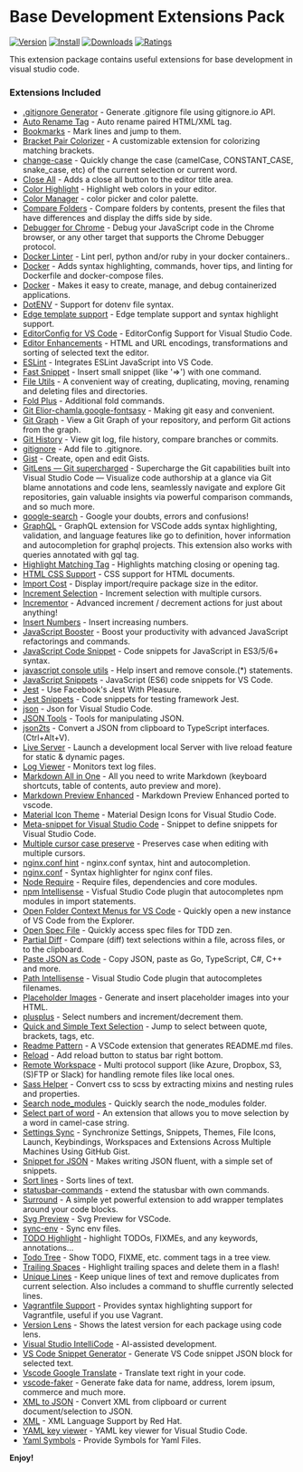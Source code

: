# Base Development Extensions Pack

[![Version](https://vsmarketplacebadge.apphb.com/version/ricardo-emerson.base-development-extensions-pack.svg)](https://marketplace.visualstudio.com/items?itemName=ricardo-emerson.base-development-extensions-pack)
[![Install](https://vsmarketplacebadge.apphb.com/installs/ricardo-emerson.base-development-extensions-pack.svg)](https://marketplace.visualstudio.com/items?itemName=ricardo-emerson.base-development-extensions-pack)
[![Downloads](https://vsmarketplacebadge.apphb.com/downloads/ricardo-emerson.base-development-extensions-pack.svg)](https://marketplace.visualstudio.com/items?itemName=ricardo-emerson.base-development-extensions-pack)
[![Ratings](https://vsmarketplacebadge.apphb.com/rating-short/ricardo-emerson.base-development-extensions-pack.svg)](https://marketplace.visualstudio.com/items?itemName=ricardo-emerson.base-development-extensions-pack&ssr=false#review-details)

This extension package contains useful extensions for base development in visual studio code.

### Extensions Included

- [.gitignore Generator](https:fcodezombiech.gitignore//marketplace.visualstudio.com/items?itemName=piotrpalarz.vscode-gitignore-generator) - Generate .gitignore file using gitignore.io API.
- [Auto Rename Tag](https://marketplace.visualstudio.com/items?itemName=formulahendry.auto-rename-tag) - Auto rename paired HTML/XML tag.
- [Bookmarks](https://marketplace.visualstudio.com/items?itemName=alefragnani.Bookmarks) - Mark lines and jump to them.
- [Bracket Pair Colorizer](https://marketplace.visualstudio.com/items?itemName=CoenraadS.bracket-pair-colorizer) - A customizable extension for colorizing matching brackets.
- [change-case](https://marketplace.visualstudio.com/items?itemName=wmaurer.change-case) - Quickly change the case (camelCase, CONSTANT_CASE, snake_case, etc) of the current selection or current word.
- [Close All](https://marketplace.visualstudio.com/items?itemName=benjpas.close-all) - Adds a close all button to the editor title area.
- [Color Highlight](https://marketplace.visualstudio.com/items?itemName=naumovs.color-highlight) - Highlight web colors in your editor.
- [Color Manager](https://marketplace.visualstudio.com/items?itemName=RoyAction.color-manager) - color picker and color palette.
- [Compare Folders](https://marketplace.visualstudio.com/items?itemName=moshfeu.compare-folders) - Compare folders by contents, present the files that have differences and display the diffs side by side.
- [Debugger for Chrome](https://marketplace.visualstudio.com/items?itemName=msjsdiag.debugger-for-chrome) - Debug your JavaScript code in the Chrome browser, or any other target that supports the Chrome Debugger protocol.
- [Docker Linter](https://marketplace.visualstudio.com/items?itemName=henriiik.docker-linter) - Lint perl, python and/or ruby in your docker containers..
- [Docker](https://marketplace.visualstudio.com/items?itemName=PeterJausovec.vscode-docker) - Adds syntax highlighting, commands, hover tips, and linting for Dockerfile and docker-compose files.
- [Docker](https://marketplace.visualstudio.com/items?itemName=ms-azuretools.vscode-docker) - Makes it easy to create, manage, and debug containerized applications.
- [DotENV](https://marketplace.visualstudio.com/items?itemName=mikestead.dotenv) - Support for dotenv file syntax.
- [Edge template support](https://marketplace.visualstudio.com/items?itemName=luongnd.edge) - Edge template support and syntax highlight support.
- [EditorConfig for VS Code](https://marketplace.visualstudio.com/items?itemName=EditorConfig.EditorConfig) - EditorConfig Support for Visual Studio Code.
- [Editor Enhancements](https://marketplace.visualstudio.com/items?itemName=gurayyarar.editorenhancements) - HTML and URL encodings, transformations and sorting of selected text the editor.
- [ESLint](https://marketplace.visualstudio.com/items?itemName=dbaeumer.vscode-eslint) - Integrates ESLint JavaScript into VS Code.
- [Fast Snippet](https://marketplace.visualstudio.com/items?itemName=giyyapan.fast-snippet) - Insert small snippet (like '=>') with one command.
- [File Utils](https://marketplace.visualstudio.com/items?itemName=sleistner.vscode-fileutils) - A convenient way of creating, duplicating, moving, renaming and deleting files and directories.
- [Fold Plus](https://marketplace.visualstudio.com/items?itemName=dakara.dakara-foldplus) - Additional fold commands.
- [Git Elior-chamla.google-fontsasy](https://marketplace.visualstudio.com/items?itemName=bibhasdn.git-easy) - Making git easy and convenient.
- [Git Graph](https://marketplace.visualstudio.com/items?itemName=mhutchie.git-graph) - View a Git Graph of your repository, and perform Git actions from the graph.
- [Git History](https://marketplace.visualstudio.com/items?itemName=donjayamanne.githistory) - View git log, file history, compare branches or commits.
- [gitignore](https://marketplace.visualstudio.com/items?itemName=michelemelluso.gitignore) - Add file to .gitignore.
- [Gist](https://marketplace.visualstudio.com/items?itemName=kenhowardpdx.vscode-gist) - Create, open and edit Gists.
- [GitLens — Git supercharged](https://marketplace.visualstudio.com/items?itemName=eamodio.gitlens) - Supercharge the Git capabilities built into Visual Studio Code — Visualize code authorship at a glance via Git blame annotations and code lens, seamlessly navigate and explore Git repositories, gain valuable insights via powerful comparison commands, and so much more.
- [google-search](https://marketplace.visualstudio.com/items?itemName=kameshkotwani.google-search) - Google your doubts, errors and confusions!
- [GraphQL](https://marketplace.visualstudio.com/items?itemName=Prisma.vscode-graphql) - GraphQL extension for VSCode adds syntax highlighting, validation, and language features like go to definition, hover information and autocompletion for graphql projects. This extension also works with queries annotated with gql tag.
- [Highlight Matching Tag](https://marketplace.visualstudio.com/items?itemName=vincaslt.highlight-matching-tag) - Highlights matching closing or opening tag.
- [HTML CSS Support](https://marketplace.visualstudio.com/items?itemName=ecmel.vscode-html-css) - CSS support for HTML documents.
- [Import Cost](https://marketplace.visualstudio.com/items?itemName=wix.vscode-import-cost) - Display import/require package size in the editor.
- [Increment Selection](https://marketplace.visualstudio.com/items?itemName=albymor.increment-selection) - Increment selection with multiple cursors.
- [Incrementor](https://marketplace.visualstudio.com/items?itemName=nmsmith89.incrementor) - Advanced increment / decrement actions for just about anything!
- [Insert Numbers](https://marketplace.visualstudio.com/items?itemName=Asuka.insertnumbers) - Insert increasing numbers.
- [JavaScript Booster](https://marketplace.visualstudio.com/items?itemName=sburg.vscode-javascript-booster) - Boost your productivity with advanced JavaScript refactorings and commands.
- [JavaScript Code Snippet](https://marketplace.visualstudio.com/items?itemName=NicholasHsiang.vscode-javascript-snippet) - Code snippets for JavaScript in ES3/5/6+ syntax.
- [javascript console utils](https://marketplace.visualstudio.com/items?itemName=whtouche.vscode-js-console-utils) - Help insert and remove console.(\*) statements.
- [JavaScript Snippets](https://marketplace.visualstudio.com/items?itemName=nathanchapman.JavaScriptSnippets) - JavaScript (ES6) code snippets for VS Code.
- [Jest](https://marketplace.visualstudio.com/items?itemName=Orta.vscode-jest) - Use Facebook's Jest With Pleasure.
- [Jest Snippets](https://marketplace.visualstudio.com/items?itemName=andys8.jest-snippets) - Code snippets for testing framework Jest.
- [json](https://marketplace.visualstudio.com/items?itemName=ZainChen.json) - Json for Visual Studio Code.
- [JSON Tools](https://marketplace.visualstudio.com/items?itemName=eriklynd.json-tools) - Tools for manipulating JSON.
- [json2ts](https://marketplace.visualstudio.com/items?itemName=GregorBiswanger.json2ts) - Convert a JSON from clipboard to TypeScript interfaces. (Ctrl+Alt+V).
- [Live Server](https://marketplace.visualstudio.com/items?itemName=ritwickdey.LiveServer) - Launch a development local Server with live reload feature for static & dynamic pages.
- [Log Viewer](https://marketplace.visualstudio.com/items?itemName=berublan.vscode-log-viewer) - Monitors text log files.
- [Markdown All in One](https://marketplace.visualstudio.com/items?itemName=yzhang.markdown-all-in-one) - All you need to write Markdown (keyboard shortcuts, table of contents, auto preview and more).
- [Markdown Preview Enhanced](https://marketplace.visualstudio.com/items?itemName=shd101wyy.markdown-preview-enhanced) - Markdown Preview Enhanced ported to vscode.
- [Material Icon Theme](https://marketplace.visualstudio.com/items?itemName=PKief.material-icon-theme) - Material Design Icons for Visual Studio Code.
- [Meta-snippet for Visual Studio Code](https://marketplace.visualstudio.com/items?itemName=wmontalvo.vsc-meta-snippet) - Snippet to define snippets for Visual Studio Code.
- [Multiple cursor case preserve](https://marketplace.visualstudio.com/items?itemName=Cardinal90.multi-cursor-case-preserve) - Preserves case when editing with multiple cursors.
- [nginx.conf hint](https://marketplace.visualstudio.com/items?itemName=hangxingliu.vscode-nginx-conf-hint) - nginx.conf syntax, hint and autocompletion.
- [nginx.conf](https://marketplace.visualstudio.com/items?itemName=shanoor.vscode-nginx) - Syntax highlighter for nginx conf files.
- [Node Require](https://marketplace.visualstudio.com/items?itemName=tgreen7.vs-code-node-require) - Require files, dependencies and core modules.
- [npm Intellisense](https://marketplace.visualstudio.com/items?itemName=christian-kohler.npm-intellisense) - Visfual Studio Code plugin that autocompletes npm modules in import statements.
- [Open Folder Context Menus for VS Code](https://marketplace.visualstudio.com/items?itemName=chrisdias.vscode-opennewinstance) - Quickly open a new instance of VS Code from the Explorer.
- [Open Spec File](https://marketplace.visualstudio.com/items?itemName=thekarel.open-spec-file) - Quickly access spec files for TDD zen.
- [Partial Diff](https://marketplace.visualstudio.com/items?itemName=ryu1skn.partial-diff) - Compare (diff) text selections within a file, across files, or to the clipboard.
- [Paste JSON as Code](https://marketplace.visualstudio.com/items?itemName=quicktype.quicktype) - Copy JSON, paste as Go, TypeScript, C#, C++ and more.
- [Path Intellisense](https://marketplace.visualstudio.com/items?itemName=christian-kohler.path-intellisense) - Visual Studio Code plugin that autocompletes filenames.
- [Placeholder Images](https://marketplace.visualstudio.com/items?itemName=JakeWilson.vscode-placeholder-images) - Generate and insert placeholder images into your HTML.
- [plusplus](https://marketplace.visualstudio.com/items?itemName=ksmithut.plusplus) - Select numbers and increment/decrement them.
- [Quick and Simple Text Selection](https://marketplace.visualstudio.com/items?itemName=dbankier.vscode-quick-select) - Jump to select between quote, brackets, tags, etc.
- [Readme Pattern](https://marketplace.visualstudio.com/items?itemName=thomascsd.vscode-readme-pattern) - A VSCode extension that generates README.md files.
- [Reload](https://marketplace.visualstudio.com/items?itemName=natqe.reload) - Add reload button to status bar right bottom.
- [Remote Workspace](https://marketplace.visualstudio.com/items?itemName=mkloubert.vscode-remote-workspace) - Multi protocol support (like Azure, Dropbox, S3, (S)FTP or Slack) for handling remote files like local ones.
- [Sass Helper](https://marketplace.visualstudio.com/items?itemName=ramyaraoa.sass-helper) - Convert css to scss by extracting mixins and nesting rules and properties.
- [Search node_modules](https://marketplace.visualstudio.com/items?itemName=jasonnutter.search-node-modules) - Quickly search the node_modules folder.
- [Select part of word](https://marketplace.visualstudio.com/items?itemName=mlewand.select-part-of-word) - An extension that allows you to move selection by a word in camel-case string.
- [Settings Sync](https://marketplace.visualstudio.com/items?itemName=Shan.code-settings-sync) - Synchronize Settings, Snippets, Themes, File Icons, Launch, Keybindings, Workspaces and Extensions Across Multiple Machines Using GitHub Gist.
- [Snippet for JSON](https://marketplace.visualstudio.com/items?itemName=wmontalvo.vsc-jsonsnippets) - Makes writing JSON fluent, with a simple set of snippets.
- [Sort lines](https://marketplace.visualstudio.com/items?itemName=Tyriar.sort-lines) - Sorts lines of text.
- [statusbar-commands](https://marketplace.visualstudio.com/items?itemName=anweber.statusbar-commands) - extend the statusbar with own commands.
- [Surround](https://marketplace.visualstudio.com/items?itemName=yatki.vscode-surround) - A simple yet powerful extension to add wrapper templates around your code blocks.
- [Svg Preview](https://marketplace.visualstudio.com/items?itemName=SimonSiefke.svg-preview) - Svg Preview for VSCode.
- [sync-env](https://marketplace.visualstudio.com/items?itemName=dongido.sync-env) - Sync env files.
- [TODO Highlight](https://marketplace.visualstudio.com/items?itemName=wayou.vscode-todo-highlight) - highlight TODOs, FIXMEs, and any keywords, annotations...
- [Todo Tree](https://marketplace.visualstudio.com/items?itemName=Gruntfuggly.todo-tree) - Show TODO, FIXME, etc. comment tags in a tree view.
- [Trailing Spaces](https://marketplace.visualstudio.com/items?itemName=shardulm94.trailing-spaces) - Highlight trailing spaces and delete them in a flash!
- [Unique Lines](https://marketplace.visualstudio.com/items?itemName=bibhasdn.unique-lines) - Keep unique lines of text and remove duplicates from current selection. Also includes a command to shuffle currently selected lines.
- [Vagrantfile Support](https://marketplace.visualstudio.com/items?itemName=marcostazi.VS-code-vagrantfile) - Provides syntax highlighting support for Vagrantfile, useful if you use Vagrant.
- [Version Lens](https://marketplace.visualstudio.com/items?itemName=pflannery.vscode-versionlens) - Shows the latest version for each package using code lens.
- [Visual Studio IntelliCode](https://marketplace.visualstudio.com/items?itemName=VisualStudioExptTeam.vscodeintellicode) - AI-assisted development.
- [VS Code Snippet Generator](https://marketplace.visualstudio.com/items?itemName=dkultasev.vs-code-snippet-generator) - Generate VS Code snippet JSON block for selected text.
- [Vscode Google Translate](https://marketplace.visualstudio.com/items?itemName=funkyremi.vscode-google-translate) - Translate text right in your code.
- [vscode-faker](https://marketplace.visualstudio.com/items?itemName=deerawan.vscode-faker) - Generate fake data for name, address, lorem ipsum, commerce and much more.
- [XML to JSON](https://marketplace.visualstudio.com/items?itemName=buianhthang.xml2json) - Convert XML from clipboard or current document/selection to JSON.
- [XML](https://marketplace.visualstudio.com/items?itemName=redhat.vscode-xml) - XML Language Support by Red Hat.
- [YAML key viewer](https://marketplace.visualstudio.com/items?itemName=cybai.yaml-key-viewer) - YAML key viewer for Visual Studio Code.
- [Yaml Symbols](https://marketplace.visualstudio.com/items?itemName=Cronos87.yaml-symbols) - Provide Symbols for Yaml Files.

**Enjoy!**
